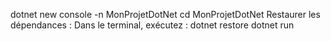 dotnet new console -n MonProjetDotNet
cd MonProjetDotNet
Restaurer les dépendances : Dans le terminal, exécutez :
dotnet restore
dotnet run
